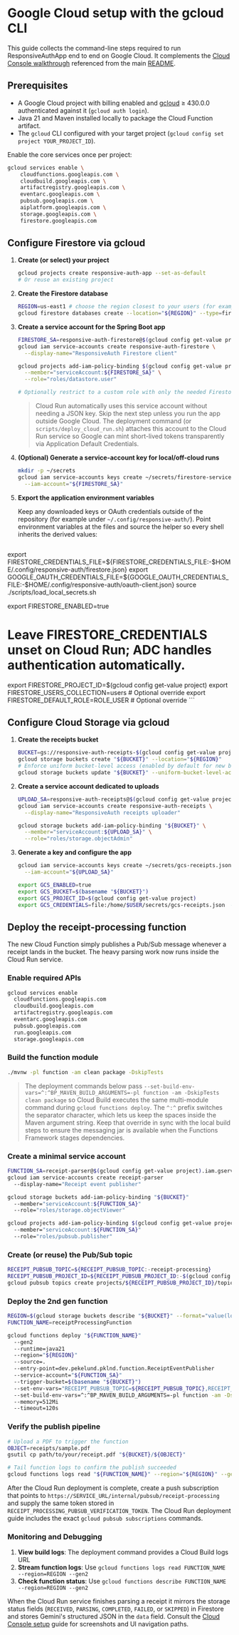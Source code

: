 # Google Cloud setup with the gcloud CLI

This guide collects the command-line steps required to run ResponsiveAuthApp end to end on Google Cloud. It complements the [Cloud Console walkthrough](gcp-setup-cloud-console.md) referenced from the main [README](../README.md).

## Prerequisites

- A Google Cloud project with billing enabled and [gcloud](https://cloud.google.com/sdk/docs/install) ≥ 430.0.0 authenticated against it (`gcloud auth login`).
- Java 21 and Maven installed locally to package the Cloud Function artifact.
- The `gcloud` CLI configured with your target project (`gcloud config set project YOUR_PROJECT_ID`).

Enable the core services once per project:

```bash
gcloud services enable \
    cloudfunctions.googleapis.com \
    cloudbuild.googleapis.com \
    artifactregistry.googleapis.com \
    eventarc.googleapis.com \
    pubsub.googleapis.com \
    aiplatform.googleapis.com \
    storage.googleapis.com \
    firestore.googleapis.com
```

## Configure Firestore via gcloud

1. **Create (or select) your project**

    ```bash
    gcloud projects create responsive-auth-app --set-as-default
    # Or reuse an existing project
    ```

2. **Create the Firestore database**

    ```bash
    REGION=us-east1 # choose the region closest to your users (for example, us-east1 or us-central1)
    gcloud firestore databases create --location="${REGION}" --type=firestore-native
    ```

3. **Create a service account for the Spring Boot app**

    ```bash
    FIRESTORE_SA=responsive-auth-firestore@$(gcloud config get-value project).iam.gserviceaccount.com
    gcloud iam service-accounts create responsive-auth-firestore \
      --display-name="ResponsiveAuth Firestore client"

    gcloud projects add-iam-policy-binding $(gcloud config get-value project) \
      --member="serviceAccount:${FIRESTORE_SA}" \
      --role="roles/datastore.user"

    # Optionally restrict to a custom role with only the needed Firestore permissions.
    ```

    > Cloud Run automatically uses this service account without needing a JSON key. Skip the next step unless you run the app outside Google Cloud.
    > The deployment command (or `scripts/deploy_cloud_run.sh`) attaches this account to the Cloud Run service so Google can mint short-lived tokens transparently via Application Default Credentials.

4. **(Optional) Generate a service-account key for local/off-cloud runs**

    ```bash
    mkdir -p ~/secrets
    gcloud iam service-accounts keys create ~/secrets/firestore-service-account.json \
      --iam-account="${FIRESTORE_SA}"
    ```

5. **Export the application environment variables**

    Keep any downloaded keys or OAuth credentials outside of the repository (for example under `~/.config/responsive-auth/`). Point environment variables at the files and source the helper so every shell inherits the derived values:

    ```bash
export FIRESTORE_CREDENTIALS_FILE=${FIRESTORE_CREDENTIALS_FILE:-$HOME/.config/responsive-auth/firestore.json}
export GOOGLE_OAUTH_CREDENTIALS_FILE=${GOOGLE_OAUTH_CREDENTIALS_FILE:-$HOME/.config/responsive-auth/oauth-client.json}
source ./scripts/load_local_secrets.sh

export FIRESTORE_ENABLED=true
# Leave FIRESTORE_CREDENTIALS unset on Cloud Run; ADC handles authentication automatically.
export FIRESTORE_PROJECT_ID=$(gcloud config get-value project)
export FIRESTORE_USERS_COLLECTION=users             # Optional override
export FIRESTORE_DEFAULT_ROLE=ROLE_USER             # Optional override
    ```

## Configure Cloud Storage via gcloud

1. **Create the receipts bucket**

    ```bash
    BUCKET=gs://responsive-auth-receipts-$(gcloud config get-value project)
    gcloud storage buckets create "${BUCKET}" --location="${REGION}"
    # Enforce uniform bucket-level access (enabled by default for new buckets)
    gcloud storage buckets update "${BUCKET}" --uniform-bucket-level-access
    ```

2. **Create a service account dedicated to uploads**

    ```bash
    UPLOAD_SA=responsive-auth-receipts@$(gcloud config get-value project).iam.gserviceaccount.com
    gcloud iam service-accounts create responsive-auth-receipts \
      --display-name="ResponsiveAuth receipts uploader"

    gcloud storage buckets add-iam-policy-binding "${BUCKET}" \
      --member="serviceAccount:${UPLOAD_SA}" \
      --role="roles/storage.objectAdmin"
    ```

3. **Generate a key and configure the app**

    ```bash
    gcloud iam service-accounts keys create ~/secrets/gcs-receipts.json \
      --iam-account="${UPLOAD_SA}"

    export GCS_ENABLED=true
    export GCS_BUCKET=$(basename "${BUCKET}")
    export GCS_PROJECT_ID=$(gcloud config get-value project)
    export GCS_CREDENTIALS=file:/home/$USER/secrets/gcs-receipts.json  # Optional; omit on Cloud Run
    ```

## Deploy the receipt-processing function

The new Cloud Function simply publishes a Pub/Sub message whenever a receipt lands in
the bucket. The heavy parsing work now runs inside the Cloud Run service.

### Enable required APIs

```bash
gcloud services enable 
  cloudfunctions.googleapis.com 
  cloudbuild.googleapis.com 
  artifactregistry.googleapis.com 
  eventarc.googleapis.com 
  pubsub.googleapis.com 
  run.googleapis.com 
  storage.googleapis.com
```

### Build the function module

```bash
./mvnw -pl function -am clean package -DskipTests
```

> The deployment commands below pass `--set-build-env-vars=^:^BP_MAVEN_BUILD_ARGUMENTS=-pl function -am -DskipTests clean package`
> so Cloud Build executes the same multi-module command during `gcloud functions deploy`.
> The `^:^` prefix switches the separator character, which lets us keep the spaces inside the Maven argument string.
> Keep that override in sync with the local build steps to ensure the messaging jar is
> available when the Functions Framework stages dependencies.

### Create a minimal service account

```bash
FUNCTION_SA=receipt-parser@$(gcloud config get-value project).iam.gserviceaccount.com
gcloud iam service-accounts create receipt-parser 
  --display-name="Receipt event publisher"

gcloud storage buckets add-iam-policy-binding "${BUCKET}" 
  --member="serviceAccount:${FUNCTION_SA}" 
  --role="roles/storage.objectViewer"

gcloud projects add-iam-policy-binding $(gcloud config get-value project) 
  --member="serviceAccount:${FUNCTION_SA}" 
  --role="roles/pubsub.publisher"
```

### Create (or reuse) the Pub/Sub topic

```bash
RECEIPT_PUBSUB_TOPIC=${RECEIPT_PUBSUB_TOPIC:-receipt-processing}
RECEIPT_PUBSUB_PROJECT_ID=${RECEIPT_PUBSUB_PROJECT_ID:-$(gcloud config get-value project)}
gcloud pubsub topics create projects/${RECEIPT_PUBSUB_PROJECT_ID}/topics/${RECEIPT_PUBSUB_TOPIC} || true
```

### Deploy the 2nd gen function

```bash
REGION=$(gcloud storage buckets describe "${BUCKET}" --format="value(location)" | tr '[:upper:]' '[:lower:]')
FUNCTION_NAME=receiptProcessingFunction

gcloud functions deploy "${FUNCTION_NAME}" 
  --gen2 
  --runtime=java21 
  --region="${REGION}" 
  --source=. 
  --entry-point=dev.pekelund.pklnd.function.ReceiptEventPublisher
  --service-account="${FUNCTION_SA}"
  --trigger-bucket=$(basename "${BUCKET}")
  --set-env-vars="RECEIPT_PUBSUB_TOPIC=${RECEIPT_PUBSUB_TOPIC},RECEIPT_PUBSUB_PROJECT_ID=${RECEIPT_PUBSUB_PROJECT_ID}"
  --set-build-env-vars=^:^BP_MAVEN_BUILD_ARGUMENTS=-pl function -am -DskipTests clean package
  --memory=512Mi
  --timeout=120s
```

### Verify the publish pipeline

```bash
# Upload a PDF to trigger the function
OBJECT=receipts/sample.pdf
gsutil cp path/to/your/receipt.pdf "${BUCKET}/${OBJECT}"

# Tail function logs to confirm the publish succeeded
gcloud functions logs read "${FUNCTION_NAME}" --region="${REGION}" --gen2
```

After the Cloud Run deployment is complete, create a push subscription that points to
`https://SERVICE_URL/internal/pubsub/receipt-processing` and supply the same token stored
in `RECEIPT_PROCESSING_PUBSUB_VERIFICATION_TOKEN`. The Cloud Run deployment guide includes
the exact `gcloud pubsub subscriptions` commands.

### Monitoring and Debugging

1. **View build logs**: The deployment command provides a Cloud Build logs URL
2. **Stream function logs**: Use `gcloud functions logs read FUNCTION_NAME --region=REGION --gen2`
3. **Check function status**: Use `gcloud functions describe FUNCTION_NAME --region=REGION --gen2`

When the Cloud Run service finishes parsing a receipt it mirrors the storage status fields (`RECEIVED`, `PARSING`, `COMPLETED`, `FAILED`, or `SKIPPED`) in Firestore and stores Gemini's structured JSON in the `data` field. Consult the [Cloud Console setup](gcp-setup-cloud-console.md#deploy-the-receipt-processing-function) guide for screenshots and UI navigation paths.
